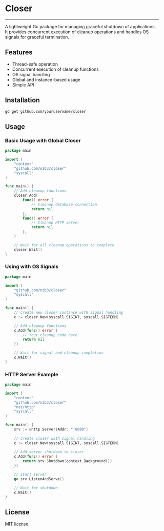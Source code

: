 # Closer

---

A lightweight Go package for managing graceful shutdown of applications. It provides concurrent execution of cleanup operations and handles OS signals for graceful termination.

## Features

- Thread-safe operation
- Concurrent execution of cleanup functions
- OS signal handling
- Global and instance-based usage
- Simple API


## Installation

```bash
go get github.com/yourusername/closer
```


## Usage

### Basic Usage with Global Closer

```go
package main

import (
    "context"
    "github.com/nzb3/closer"
    "syscall"
)

func main() {
    // Add cleanup functions
    closer.Add(
        func() error {
            // Cleanup database connection
            return nil
        },
        func() error {
            // Cleanup HTTP server
            return nil
        },
    )

    // Wait for all cleanup operations to complete
    closer.Wait()
}
```


### Using with OS Signals

```go
package main

import (
    "github.com/nzb3/closer"
    "syscall"
)

func main() {
    // Create new closer instance with signal handling
    c := closer.New(syscall.SIGINT, syscall.SIGTERM)

    // Add cleanup functions
    c.Add(func() error {
        // Your cleanup code here
        return nil
    })

    // Wait for signal and cleanup completion
    c.Wait()
}
```


### HTTP Server Example

```go
package main

import (
    "context"
    "github.com/nzb3/closer"
    "net/http"
    "syscall"
)

func main() {
    srv := &http.Server{Addr: ":8080"}
    
    // Create closer with signal handling
    c := closer.New(syscall.SIGINT, syscall.SIGTERM)
    
    // Add server shutdown to closer
    c.Add(func() error {
        return srv.Shutdown(context.Background())
    })

    // Start server
    go srv.ListenAndServe()

    // Wait for shutdown
    c.Wait()
}
```


## License

[MIT license](LICENSE)

